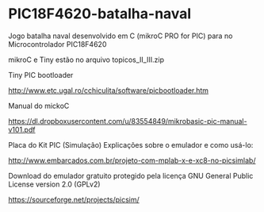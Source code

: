 # PIC18F4620-batalha-naval
Jogo batalha naval desenvolvido em C (mikroC PRO for PIC) para no Microcontrolador PIC18F4620 

mikroC e Tiny estão no arquivo topicos_II_III.zip

Tiny PIC bootloader

http://www.etc.ugal.ro/cchiculita/software/picbootloader.htm

Manual do mickoC

https://dl.dropboxusercontent.com/u/83554849/mikrobasic-pic-manual-v101.pdf

Placa do Kit PIC (Simulação)
Explicações sobre o emulador e como usá-lo:

http://www.embarcados.com.br/projeto-com-mplab-x-e-xc8-no-picsimlab/

Download do emulador gratuito protegido pela licença
GNU General Public License version 2.0 (GPLv2)

https://sourceforge.net/projects/picsim/
